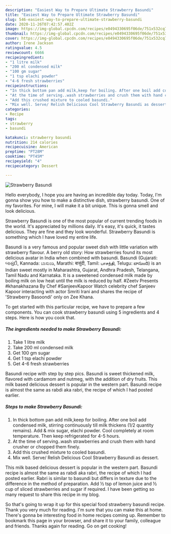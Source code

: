 ```yaml
---
description: "Easiest Way to Prepare Ultimate Strawberry Basundi"
title: "Easiest Way to Prepare Ultimate Strawberry Basundi"
slug: 546-easiest-way-to-prepare-ultimate-strawberry-basundi
date: 2020-11-26T07:42:57.402Z
image: https://img-global.cpcdn.com/recipes/e0494330695f06de/751x532cq70/strawberry-basundi-recipe-main-photo.jpg
thumbnail: https://img-global.cpcdn.com/recipes/e0494330695f06de/751x532cq70/strawberry-basundi-recipe-main-photo.jpg
cover: https://img-global.cpcdn.com/recipes/e0494330695f06de/751x532cq70/strawberry-basundi-recipe-main-photo.jpg
author: Irene Jackson
ratingvalue: 4.5
reviewcount: 6666
recipeingredient:
- "1 litre milk"
- "200 ml condensed milk"
- "100 gm sugar"
- "1 tsp elachi powder"
- "4-6 fresh strawberries"
recipeinstructions:
- "In thick bottom pan add milk,keep for boiling. After one boil add condensed milk, stirring continuously till milk thickens (1/2 quantity remains). Add &amp; mix sugar, elachi powder. Cool completely at room temperature. Then keep refrigerated for 4-5 hours."
- "At the time of serving..wash strawberries and crush them with hand crusher or chopped them finely."
- "Add this crushed mixture to cooled basundi."
- "Mix well. Serve/ Relish Delicious Cool Strawberry Basundi as dessert."
categories:
- Recipe
tags:
- strawberry
- basundi

katakunci: strawberry basundi 
nutrition: 214 calories
recipecuisine: American
preptime: "PT28M"
cooktime: "PT45M"
recipeyield: "4"
recipecategory: Dessert

---
```



![Strawberry Basundi](https://img-global.cpcdn.com/recipes/e0494330695f06de/751x532cq70/strawberry-basundi-recipe-main-photo.jpg)

Hello everybody, I hope you are having an incredible day today. Today, I'm gonna show you how to make a distinctive dish, strawberry basundi. One of my favorites. For mine, I will make it a bit unique. This is gonna smell and look delicious.

Strawberry Basundi is one of the most popular of current trending foods in the world. It's appreciated by millions daily. It's easy, it's quick, it tastes delicious. They are fine and they look wonderful. Strawberry Basundi is something which I have loved my entire life.

Basundi is a very famous and popular sweet dish with little variation with strawberry flavour. A berry old story: How strawberries found its most delicious avatar in India when combined with basundi. Basundi (Gujarati: બાસુંદી, Kannada: ಬಾಸುಂಡಿ, Marathi: बासुंदी, Tamil: பாசந்தி, Telugu: బాసుంది) is an Indian sweet mostly in Maharashtra, Gujarat, Andhra Pradesh, Telangana, Tamil Nadu and Karnataka. It is a sweetened condensed milk made by boiling milk on low heat until the milk is reduced by half. #Zeetv Presents #khanakhazana By Chef #SanjeevKapoor Watch celebrity chef Sanjeev Kapoor interacting with actor Smriti Irani and shares the recipe of &#39;Strawberry Basoondi&#39; only on Zee Khana.


To get started with this particular recipe, we have to prepare a few components. You can cook strawberry basundi using 5 ingredients and 4 steps. Here is how you cook that.

<!--inarticleads1-->

##### The ingredients needed to make Strawberry Basundi:

1. Take 1 litre milk
1. Take 200 ml condensed milk
1. Get 100 gm sugar
1. Get 1 tsp elachi powder
1. Get 4-6 fresh strawberries


Basundi recipe with step by step pics. Basundi is sweet thickened milk, flavored with cardamom and nutmeg, with the addition of dry fruits. This milk based delicious dessert is popular in the western part. Basundi recipe is almost the same as rabdi aka rabri, the recipe of which I had posted earlier. 

<!--inarticleads2-->

##### Steps to make Strawberry Basundi:

1. In thick bottom pan add milk,keep for boiling. After one boil add condensed milk, stirring continuously till milk thickens (1/2 quantity remains). Add &amp; mix sugar, elachi powder. Cool completely at room temperature. Then keep refrigerated for 4-5 hours.
1. At the time of serving..wash strawberries and crush them with hand crusher or chopped them finely.
1. Add this crushed mixture to cooled basundi.
1. Mix well. Serve/ Relish Delicious Cool Strawberry Basundi as dessert.


This milk based delicious dessert is popular in the western part. Basundi recipe is almost the same as rabdi aka rabri, the recipe of which I had posted earlier. Rabri is similar to basundi but differs in texture due to the difference in the method of preparation. Add ½ tsp of lemon juice and ½ cup of sliced strawberries and sugar if required. I have been getting so many request to share this recipe in my blog. 

So that's going to wrap it up for this special food strawberry basundi recipe. Thank you very much for reading. I'm sure that you can make this at home. There's gonna be interesting food in home recipes coming up. Remember to bookmark this page in your browser, and share it to your family, colleague and friends. Thanks again for reading. Go on get cooking!
